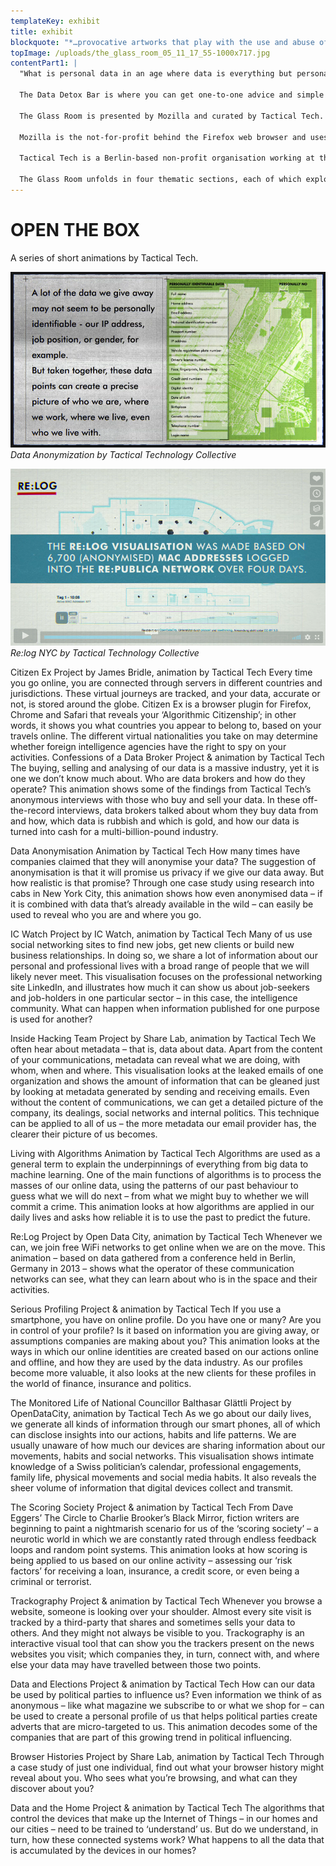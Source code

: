```yaml
---
templateKey: exhibit
title: exhibit
blockquote: "*…provocative artworks that play with the use and abuse of data in our world* – Hyperallergic on The Glass Room NYC"
topImage: /uploads/the_glass_room_05_11_17_55-1000x717.jpg
contentPart1: |
  "What is personal data in an age where data is everything but personal? The Glass Room is a space for reflection, experimentation and play that provides different ways of understanding how technologies and data are changing our lives. The Glass Room puts big data on display in ways that make it tangible and less abstract. What does your data say about you, and how is it being used to define you? What do you give up in exchange? How are data and technology changing the personal, professional and social fabric of all of our lives?

  The Data Detox Bar is where you can get one-to-one advice and simple tips and tricks on how to protect your privacy online and reclaim your digital self. Our staff of Ingeniuses are on hand to answer your questions about the exhibits, talk to you about the issues they raise, and give you practical advice to help you make informed choices about what you do with your data.

  The Glass Room is presented by Mozilla and curated by Tactical Tech.

  Mozilla is the not-for-profit behind the Firefox web browser and uses technology, products and advocacy to make the internet healthier so it’s easy to access, safe to use, and empowers everyone, everywhere.

  Tactical Tech is a Berlin-based non-profit organisation working at the intersection of technology, human rights and civil liberties. Tactical Tech provides trainings, conducts research and creates cultural interventions that contribute to the wider socio-political debate around digital security, privacy and the fair use of data.

  The Glass Room unfolds in four thematic sections, each of which explores a different aspect of our digital world:"
---
```


# OPEN THE BOX
A series of short animations by Tactical Tech.

![Data Anonymization by Tactical Technology Collective](/uploads/data-anonymization.png)
*Data Anonymization by Tactical Technology Collective*

![Relog NYC by Tactical Technology Collective](/uploads/re-log-nyc.png)
*Re:log NYC by Tactical Technology Collective*



Citizen Ex
Project by James Bridle, animation by Tactical Tech
Every time you go online, you are connected through servers in different countries and jurisdictions. These virtual journeys are tracked, and your data, accurate or not, is stored around the globe. Citizen Ex is a browser plugin for Firefox, Chrome and Safari that reveals your ‘Algorithmic Citizenship’; in other words, it shows you what countries you appear to belong to, based on your travels online. The different virtual nationalities you take on may determine whether foreign intelligence agencies have the right to spy on your activities.
Confessions of a Data Broker Project & animation by Tactical Tech
The buying, selling and analysing of our data is a massive industry, yet it is one we don’t know much about. Who are data brokers and how do they operate? This animation shows some of the findings from Tactical Tech’s anonymous interviews with those who buy and sell your data. In these off-the-record interviews, data brokers talked about whom they buy data from and how, which data is rubbish and which is gold, and how our data is turned into cash for a multi-billion-pound industry.

Data Anonymisation Animation by Tactical Tech
How many times have companies claimed that they will anonymise your data? The suggestion of anonymisation is that it will promise us privacy if we give our data away. But how realistic is that promise? Through one case study using research into cabs in New York City, this animation shows how even anonymised data – if it is combined with data that’s already available in the wild – can easily be used to reveal who you are and where you go.

IC Watch
Project by IC Watch, animation by Tactical Tech
Many of us use social networking sites to find new jobs, get new clients or build new business relationships. In doing so, we share a lot of information about our personal and professional lives with a broad range of people that we will likely never meet. This visualisation focuses on the professional networking site LinkedIn, and illustrates how much it can show us about job-seekers and job-holders in one particular sector – in this case, the intelligence community. What can happen when information published for one purpose is used for another?

Inside Hacking Team Project by Share Lab, animation by Tactical Tech
We often hear about metadata – that is, data about data. Apart from the content of your communications, metadata can reveal what we are doing, with whom, when and where. This visualisation looks at the leaked emails of one organization and shows the amount of information that can be gleaned just by looking at metadata generated by sending and receiving emails. Even without the content of communications, we can get a detailed picture of the company, its dealings, social networks and internal politics. This technique can be applied to all of us – the more metadata our email provider has, the clearer their picture of us becomes.

Living with Algorithms Animation by Tactical Tech
Algorithms are used as a general term to explain the underpinnings of everything from big data to machine learning. One of the main functions of algorithms is to process the masses of our online data, using the patterns of our past behaviour to guess what we will do next – from what we might buy to whether we will commit a crime. This animation looks at how algorithms are applied in our daily lives and asks how reliable it is to use the past to predict the future.

Re:Log Project by Open Data City, animation by Tactical Tech
Whenever we can, we join free WiFi networks to get online when we are on the move. This animation – based on data gathered from a conference held in Berlin, Germany in 2013 – shows what the operator of these communication networks can see, what they can learn about who is in the space and their activities.

Serious Profiling Project & animation by Tactical Tech
If you use a smartphone, you have on online profile. Do you have one or many? Are you in control of your profile? Is it based on information you are giving away, or assumptions companies are making about you? This animation looks at the ways in which our online identities are created based on our actions online and offline, and how they are used by the data industry. As our profiles become more valuable, it also looks at the new clients for these profiles in the world of finance, insurance and politics.

The Monitored Life of National Councillor Balthasar Glättli Project by OpenDataCity, animation by Tactical Tech
As we go about our daily lives, we generate all kinds of information through our smart phones, all of which can disclose insights into our actions, habits and life patterns. We are usually unaware of how much our devices are sharing information about our movements, habits and social networks. This visualisation shows intimate knowledge of a Swiss politician’s calendar, professional engagements, family life, physical movements and social media habits. It also reveals the sheer volume of information that digital devices collect and transmit.

The Scoring Society Project & animation by Tactical Tech
From Dave Eggers’ The Circle to Charlie Brooker’s Black Mirror, fiction writers are beginning to paint a nightmarish scenario for us of the ‘scoring society’ – a neurotic world in which we are constantly rated through endless feedback loops and random point systems. This animation looks at how scoring is being applied to us based on our online activity – assessing our ‘risk factors’ for receiving a loan, insurance, a credit score, or even being a criminal or terrorist.

Trackography Project & animation by Tactical Tech
Whenever you browse a website, someone is looking over your shoulder. Almost every site visit is tracked by a third-party that shares and sometimes sells your data to others. And they might not always be visible to you. Trackography is an interactive visual tool that can show you the trackers present on the news websites you visit; which companies they, in turn, connect with, and where else your data may have travelled between those two points.

Data and Elections
Project & animation by Tactical Tech
How can our data be used by political parties to influence us? Even information we think of as anonymous – like what magazine we subscribe to or what we shop for – can be used to create a personal profile of us that helps political parties create adverts that are micro-targeted to us. This animation decodes some of the companies that are part of this growing trend in political influencing.

Browser Histories
Project by Share Lab, animation by Tactical Tech
Through a case study of just one individual, find out what your browser history might reveal about you. Who sees what you’re browsing, and what can they discover about you?

Data and the Home
Project & animation by Tactical Tech
The algorithms that control the devices that make up the Internet of Things – in our homes and our cities – need to be trained to ‘understand’ us. But do we understand, in turn, how these connected systems work? What happens to all the data that is accumulated by the devices in our homes?
